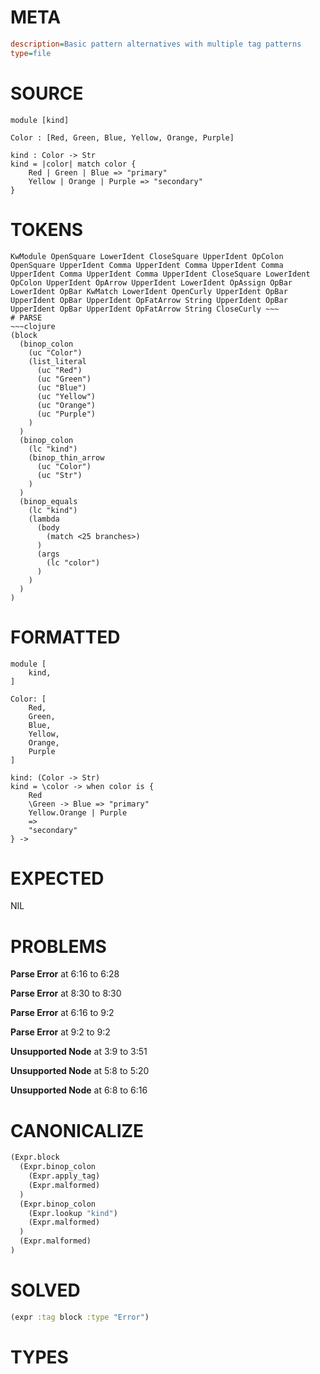 # META
~~~ini
description=Basic pattern alternatives with multiple tag patterns
type=file
~~~
# SOURCE
~~~roc
module [kind]

Color : [Red, Green, Blue, Yellow, Orange, Purple]

kind : Color -> Str
kind = |color| match color {
    Red | Green | Blue => "primary"
    Yellow | Orange | Purple => "secondary"
}
~~~
# TOKENS
~~~text
KwModule OpenSquare LowerIdent CloseSquare UpperIdent OpColon OpenSquare UpperIdent Comma UpperIdent Comma UpperIdent Comma UpperIdent Comma UpperIdent Comma UpperIdent CloseSquare LowerIdent OpColon UpperIdent OpArrow UpperIdent LowerIdent OpAssign OpBar LowerIdent OpBar KwMatch LowerIdent OpenCurly UpperIdent OpBar UpperIdent OpBar UpperIdent OpFatArrow String UpperIdent OpBar UpperIdent OpBar UpperIdent OpFatArrow String CloseCurly ~~~
# PARSE
~~~clojure
(block
  (binop_colon
    (uc "Color")
    (list_literal
      (uc "Red")
      (uc "Green")
      (uc "Blue")
      (uc "Yellow")
      (uc "Orange")
      (uc "Purple")
    )
  )
  (binop_colon
    (lc "kind")
    (binop_thin_arrow
      (uc "Color")
      (uc "Str")
    )
  )
  (binop_equals
    (lc "kind")
    (lambda
      (body
        (match <25 branches>)
      )
      (args
        (lc "color")
      )
    )
  )
)
~~~
# FORMATTED
~~~roc
module [
	kind,
]

Color: [
	Red,
	Green,
	Blue,
	Yellow,
	Orange,
	Purple
]

kind: (Color -> Str)
kind = \color -> when color is {
	Red
	\Green -> Blue => "primary"
	Yellow.Orange | Purple
	=>
	"secondary"
} -> 
~~~
# EXPECTED
NIL
# PROBLEMS
**Parse Error**
at 6:16 to 6:28

**Parse Error**
at 8:30 to 8:30

**Parse Error**
at 6:16 to 9:2

**Parse Error**
at 9:2 to 9:2

**Unsupported Node**
at 3:9 to 3:51

**Unsupported Node**
at 5:8 to 5:20

**Unsupported Node**
at 6:8 to 6:16

# CANONICALIZE
~~~clojure
(Expr.block
  (Expr.binop_colon
    (Expr.apply_tag)
    (Expr.malformed)
  )
  (Expr.binop_colon
    (Expr.lookup "kind")
    (Expr.malformed)
  )
  (Expr.malformed)
)
~~~
# SOLVED
~~~clojure
(expr :tag block :type "Error")
~~~
# TYPES
~~~roc
~~~

